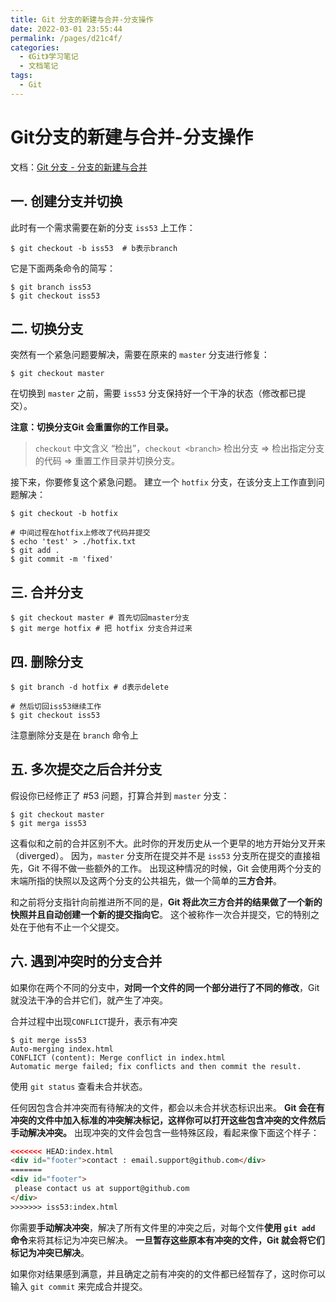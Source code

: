 ```yaml
---
title: Git 分支的新建与合并-分支操作
date: 2022-03-01 23:55:44
permalink: /pages/d21c4f/
categories:
  - 《Git》学习笔记
  - 文档笔记
tags:
  - Git
---
```


# Git分支的新建与合并-分支操作

文档：[Git 分支 - 分支的新建与合并](https://git-scm.com/book/zh/v2/Git-分支-分支的新建与合并)

## 一. 创建分支并切换

此时有一个需求需要在新的分支 `iss53` 上工作：

```shell script
$ git checkout -b iss53  # b表示branch
```

它是下面两条命令的简写：

```shell script
$ git branch iss53
$ git checkout iss53
```

## 二. 切换分支

突然有一个紧急问题要解决，需要在原来的 `master` 分支进行修复：

```shell script
$ git checkout master
```

在切换到 `master` 之前，需要 `iss53` 分支保持好一个干净的状态（修改都已提交）。

**注意：切换分支Git 会重置你的工作目录。**

> `checkout` 中文含义 “检出”，`checkout <branch>` 检出分支 => 检出指定分支的代码 => 重置工作目录并切换分支。

接下来，你要修复这个紧急问题。 建立一个 `hotfix` 分支，在该分支上工作直到问题解决：

```shell script
$ git checkout -b hotfix

# 中间过程在hotfix上修改了代码并提交
$ echo 'test' > ./hotfix.txt
$ git add .
$ git commit -m 'fixed'
```

## 三. 合并分支

```shell script
$ git checkout master # 首先切回master分支
$ git merge hotfix # 把 hotfix 分支合并过来
```

## 四. 删除分支

```shell script
$ git branch -d hotfix # d表示delete

# 然后切回iss53继续工作
$ git checkout iss53
```

注意删除分支是在 `branch` 命令上


## 五. 多次提交之后合并分支

假设你已经修正了 #53 问题，打算合并到 `master` 分支：

```shell script
$ git checkout master
$ git merga iss53
```

这看似和之前的合并区别不大。此时你的开发历史从一个更早的地方开始分叉开来（diverged）。 因为，`master` 分支所在提交并不是 `iss53` 分支所在提交的直接祖先，Git 不得不做一些额外的工作。
出现这种情况的时候，Git 会使用两个分支的末端所指的快照以及这两个分支的公共祖先，做一个简单的**三方合并**。

和之前将分支指针向前推进所不同的是，**Git 将此次三方合并的结果做了一个新的快照并且自动创建一个新的提交指向它**。 这个被称作一次合并提交，它的特别之处在于他有不止一个父提交。

## 六. 遇到冲突时的分支合并

如果你在两个不同的分支中，**对同一个文件的同一个部分进行了不同的修改**，Git 就没法干净的合并它们，就产生了冲突。

合并过程中出现`CONFLICT`提升，表示有冲突

```shell script
$ git merge iss53
Auto-merging index.html
CONFLICT (content): Merge conflict in index.html
Automatic merge failed; fix conflicts and then commit the result.
```

使用 `git status` 查看未合并状态。

任何因包含合并冲突而有待解决的文件，都会以未合并状态标识出来。 **Git 会在有冲突的文件中加入标准的冲突解决标记，这样你可以打开这些包含冲突的文件然后手动解决冲突。**
出现冲突的文件会包含一些特殊区段，看起来像下面这个样子：

```html
<<<<<<< HEAD:index.html
<div id="footer">contact : email.support@github.com</div>
=======
<div id="footer">
 please contact us at support@github.com
</div>
>>>>>>> iss53:index.html
```

你需要**手动解决冲突**，解决了所有文件里的冲突之后，对每个文件**使用 `git add` 命令**来将其标记为冲突已解决。 **一旦暂存这些原本有冲突的文件，Git 就会将它们标记为冲突已解决**。

如果你对结果感到满意，并且确定之前有冲突的的文件都已经暂存了，这时你可以输入 `git commit` 来完成合并提交。
